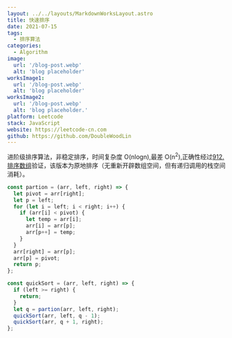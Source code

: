 ```yaml
---
layout: ../../layouts/MarkdownWorksLayout.astro
title: 快速排序
date: 2021-07-15
tags:
  - 排序算法
categories:
  - Algorithm
image:
  url: '/blog-post.webp'
  alt: 'blog placeholder'
worksImage1:
  url: '/blog-post.webp'
  alt: 'blog placeholder'
worksImage2:
  url: '/blog-post.webp'
  alt: 'blog placeholder.'
platform: Leetcode
stack: JavaScript
website: https://leetcode-cn.com
github: https://github.com/DoubleWoodLin
---
```


进阶级排序算法，非稳定排序，时间复杂度 O(nlogn),最差 O(n<sup>2</sup>),正确性经过[912. 排序数组](https://leetcode-cn.com/problems/sort-an-array/)验证，该版本为原地排序（无重新开辟数组空间，但有递归调用的栈空间消耗）。

```javascript
const partion = (arr, left, right) => {
  let pivot = arr[right];
  let p = left;
  for (let i = left; i < right; i++) {
    if (arr[i] < pivot) {
      let temp = arr[i];
      arr[i] = arr[p];
      arr[p++] = temp;
    }
  }
  arr[right] = arr[p];
  arr[p] = pivot;
  return p;
};

const quickSort = (arr, left, right) => {
  if (left >= right) {
    return;
  }
  let q = partion(arr, left, right);
  quickSort(arr, left, q - 1);
  quickSort(arr, q + 1, right);
};
```
